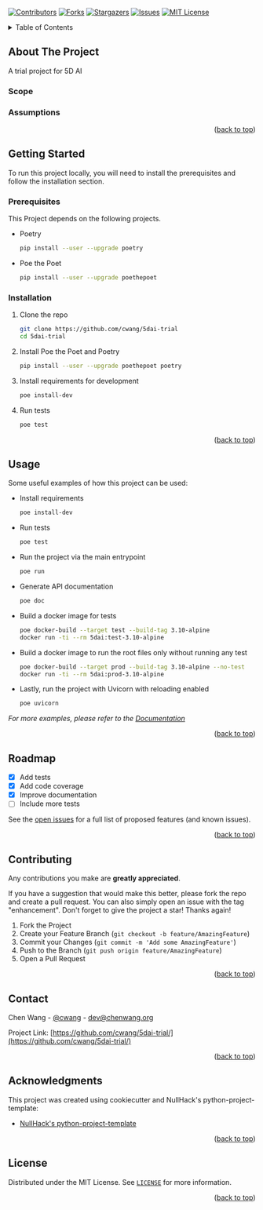 <div id="top"></div>

<!-- PROJECT SHIELDS -->
<!--
*** I'm using markdown "reference style" links for readability.
*** Reference links are enclosed in brackets [ ] instead of parentheses ( ).
*** See the bottom of this document for the declaration of the reference variables
*** for contributors-url, forks-url, etc. This is an optional, concise syntax you may use.
*** https://www.markdownguide.org/basic-syntax/#reference-style-links
-->

[![Contributors][contributors-shield]][contributors-url]
[![Forks][forks-shield]][forks-url]
[![Stargazers][stars-shield]][stars-url]
[![Issues][issues-shield]][issues-url]
[![MIT License][license-shield]][license-url]

<!-- TABLE OF CONTENTS -->
<details>
  <summary>Table of Contents</summary>
  <ol>
    <li>
      <a href="#about-the-project">About The Project</a>
      <ul>
        <li>
          <a href="#scope">Scope</a>
        </li>
        <li>
          <a href="#assumptions">Assumptions</a>
        </li>
      </ul>
    </li>
    <li>
      <a href="#getting-started">Getting Started</a>
      <ul>
        <li><a href="#prerequisites">Prerequisites</a></li>
        <li><a href="#installation">Installation</a></li>
      </ul>
    </li>
    <li><a href="#usage">Usage</a></li>
    <li><a href="#roadmap">Roadmap</a></li>
    <li><a href="#contributing">Contributing</a></li>
    <li><a href="#license">License</a></li>
    <li><a href="#contact">Contact</a></li>
    <li><a href="#acknowledgments">Acknowledgments</a></li>
  </ol>
</details>

<!-- ABOUT THE PROJECT -->

## About The Project

A trial project for 5D AI

### Scope

### Assumptions

<p align="right">(<a href="#top">back to top</a>)</p>

<!-- GETTING STARTED -->

## Getting Started

To run this project locally, you will need to install the prerequisites and follow the installation section.

### Prerequisites

This Project depends on the following projects.

- Poetry

  ```sh
  pip install --user --upgrade poetry
  ```

- Poe the Poet
  ```sh
  pip install --user --upgrade poethepoet
  ```

### Installation

1. Clone the repo
   ```sh
   git clone https://github.com/cwang/5dai-trial
   cd 5dai-trial
   ```
2. Install Poe the Poet and Poetry
   ```sh
   pip install --user --upgrade poethepoet poetry
   ```
3. Install requirements for development
   ```sh
   poe install-dev
   ```
4. Run tests
   ```sh
   poe test
   ```

<p align="right">(<a href="#top">back to top</a>)</p>

<!-- USAGE EXAMPLES -->

## Usage

Some useful examples of how this project can be used:

- Install requirements

  ```sh
  poe install-dev
  ```

- Run tests

  ```sh
  poe test
  ```

- Run the project via the main entrypoint

  ```sh
  poe run
  ```

- Generate API documentation

  ```sh
  poe doc
  ```

- Build a docker image for tests

  ```sh
  poe docker-build --target test --build-tag 3.10-alpine
  docker run -ti --rm 5dai:test-3.10-alpine
  ```

- Build a docker image to run the root files only without running any test

  ```sh
  poe docker-build --target prod --build-tag 3.10-alpine --no-test
  docker run -ti --rm 5dai:prod-3.10-alpine
  ```

- Lastly, run the project with Uvicorn with reloading enabled

  ```sh
  poe uvicorn
  ```

_For more examples, please refer to the [Documentation](https://cwang.github.io/5dai-trial/readme.html)_

<p align="right">(<a href="#top">back to top</a>)</p>

<!-- ROADMAP -->

## Roadmap

- [x] Add tests
- [x] Add code coverage
- [x] Improve documentation
- [ ] Include more tests

See the [open issues](https://github.com/cwang/fastapi-poetry-starter/issues) for a full list of proposed features (and known issues).

<p align="right">(<a href="#top">back to top</a>)</p>

<!-- CONTRIBUTING -->

## Contributing

Any contributions you make are **greatly appreciated**.

If you have a suggestion that would make this better, please fork the repo and create a pull request. You can also simply open an issue with the tag "enhancement".
Don't forget to give the project a star! Thanks again!

1. Fork the Project
2. Create your Feature Branch (`git checkout -b feature/AmazingFeature`)
3. Commit your Changes (`git commit -m 'Add some AmazingFeature'`)
4. Push to the Branch (`git push origin feature/AmazingFeature`)
5. Open a Pull Request

<p align="right">(<a href="#top">back to top</a>)</p>

<!-- CONTACT -->

## Contact

Chen Wang - [@cwang](https://github.com/cwang) - dev@chenwang.org

Project Link: [https://github.com/cwang/5dai-trial/](https://github.com/cwang/5dai-trial/)

<p align="right">(<a href="#top">back to top</a>)</p>

<!-- ACKNOWLEDGMENTS -->

## Acknowledgments

This project was created using cookiecutter and NullHack's python-project-template:

- [NullHack's python-project-template](https://github.com/nullhack/python-project-template/)

<p align="right">(<a href="#top">back to top</a>)</p>

<!-- LICENSE -->

## License

Distributed under the MIT License. See [`LICENSE`](https://github.com/cwang/fastapi-poetry-starter/blob/main/LICENSE) for more information.

<p align="right">(<a href="#top">back to top</a>)</p>

<!-- MARKDOWN LINKS & IMAGES -->
<!-- https://www.markdownguide.org/basic-syntax/#reference-style-links -->

[contributors-shield]: https://img.shields.io/github/contributors/cwang/fastapi-poetry-starter.svg?style=for-the-badge
[contributors-url]: https://github.com/cwang/fastapi-poetry-starter/graphs/contributors
[forks-shield]: https://img.shields.io/github/forks/cwang/fastapi-poetry-starter.svg?style=for-the-badge
[forks-url]: https://github.com/cwang/fastapi-poetry-starter/network/members
[stars-shield]: https://img.shields.io/github/stars/cwang/fastapi-poetry-starter.svg?style=for-the-badge
[stars-url]: https://github.com/cwang/fastapi-poetry-starter/stargazers
[issues-shield]: https://img.shields.io/github/issues/cwang/fastapi-poetry-starter.svg?style=for-the-badge
[issues-url]: https://github.com/cwang/fastapi-poetry-starter/issues
[license-shield]: https://img.shields.io/badge/license-MIT-green?style=for-the-badge
[license-url]: https://github.com/cwang/fastapi-poetry-starter/blob/main/LICENSE
